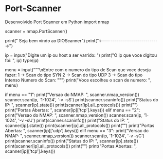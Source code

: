 # Port-Scanner
Desenvolvido Port Scanner em Python
import nmap

scanner = nmap.PortScanner()

print(" Seja bem vindo ao DIOScanner")
print("<---------------------------->")

ip = input("Digite um ip ou host a ser varrido: ")
print("O ip que voce digitou foi: ", ip)
type(ip)

menu = input("""\nEntre com o numero do tipo de Scan que voce deseja fazer:
                    1 -> Scan do tipo SYN
                    2 -> Scan do tipo UDP
                    3 -> Scan do tipo Intenso
                    Numero do Scan: """)
print("Voce escolheu o scan de numero: ", menu)

if menu == "1":
    print("Versao do NMAP: ", scanner.nmap_version())
    scanner.scan(ip, '1-1024', '-v -sS')
    print(scanner.scaninfo())
    print("Status do IP: ", scanner[ip].state())
    print(scanner[ip].all_protocols())
    print("")
    print("Portas Abertas: ", scanner[ip]['tcp'].keys())
elif menu == "2":
    print("Versao do NMAP: ", scanner.nmap_version())
    scanner.scan(ip, '1-1024', '-v -sU')
    print(scanner.scaninfo())
    print("Status do IP: ", scanner[ip].state())
    print(scanner[ip].all_protocols())
    print("")
    print("Portas Abertas: ", scanner[ip]['udp'].keys())
elif menu == "3":
    print("Versao do NMAP: ", scanner.nmap_version())
    scanner.scan(ip, '1-1024', '-v -sC')
    print(scanner.scaninfo())
    print("Status do IP: ", scanner[ip].state())
    print(scanner[ip].all_protocols())
    print("")
    print("Portas Abertas: ", scanner[ip]['tcp'].keys())
